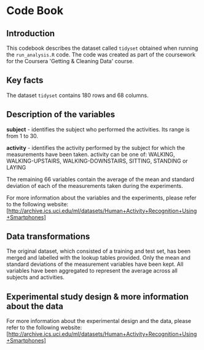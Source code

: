 # Code Book
## Introduction
This codebook describes the dataset called `tidyset` obtained when running the `run_analysis.R` code.
The code was created as part of the coursework for the Coursera 'Getting & Cleaning Data' course.

## Key facts
The dataset `tidyset` contains 180 rows and 68 columns.

## Description of the variables

**subject** - identifies the subject who performed the activities. Its range is from 1 to 30.

**activity** - identifies the activity performed by the subject for which the measurements have been taken. activity can be one of: WALKING, WALKING-UPSTAIRS, WALKING-DOWNSTAIRS, SITTING, STANDING or LAYING

The remaining 66 variables contain the average of the mean and standard deviation of each of the measurements taken during the experiments.

For more information about the variables and the experiments, please refer to the following website: [http://archive.ics.uci.edu/ml/datasets/Human+Activity+Recognition+Using+Smartphones]

## Data transformations

The original dataset, which consisted of a training and test set, has been merged and labelled with the lookup tables provided. Only the mean and standard deviations of the measurement variables have been kept. All variables have been aggregated to represent the average across all subjects and activities. 

## Experimental study design & more information about the data

For more information about the experimental design and the data, please refer to the following website:
[http://archive.ics.uci.edu/ml/datasets/Human+Activity+Recognition+Using+Smartphones]
